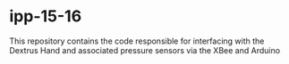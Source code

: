# ipp-15-16
This repository contains the code responsible for interfacing with the Dextrus Hand and associated pressure sensors via the XBee and Arduino
